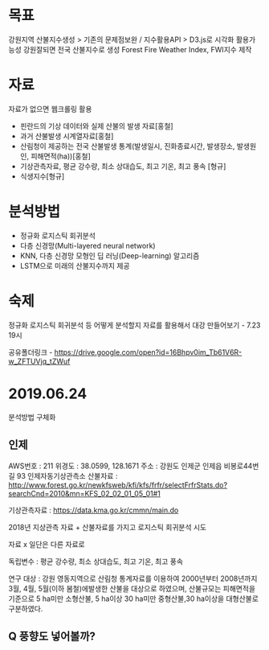 # 목표
강원지역 산불지수생성 >  기존의 문제점보완 / 지수활용API > D3.js로 시각화 활용가능성
강원잘되면 전국 산불지수로 생성
Forest Fire Weather Index, FWI지수 제작

# 자료
자료가 없으면 웹크롤링 활용 
 - 핀란드의 기상 데이터와 실제 산불의 발생 자료[홍철]
 - 과거 산불발생 시계열자료[홍철]
 - 산림청이 제공하는 전국 산불발생 통계(발생일시, 진화종료시간, 발생장소, 발생원인, 피해면적(ha))[홍철]
 - 기상관측자료, 평균 강수량, 최소 상대습도, 최고 기온, 최고 풍속 [형규]
 - 식생지수[형규]

# 분석방법
 - 정규화 로지스틱 회귀분석
 - 다층 신경망(Multi-layered neural network) 
 - KNN, 다층 신경망 모형인 딥 러닝(Deep-learning) 알고리즘
 - LSTM으로 미래의 산불지수까지 제공

# 숙제
정규화 로지스틱 회귀분석 등 어떻게 분석할지 자료를 활용해서 대강 만들어보기 - 7.23 19시

공유폴더링크 - https://drive.google.com/open?id=16Bhpv0im_Tb61V6R-w_ZFTUVjq_tZWuf

# 2019.06.24
분석방법 구체화

## 인제
AWS번호 : 211
위경도 : 38.0599, 128.1671
주소 : 강원도 인제군 인제읍 비봉로44번길 93 인제자동기상관측소
산불자료 : http://www.forest.go.kr/newkfsweb/kfi/kfs/frfr/selectFrfrStats.do?searchCnd=2010&mn=KFS_02_02_01_05_01#1

기상관측자료 : https://data.kma.go.kr/cmmn/main.do

2018년 지상관측 자료 + 산불자료를 가지고 로지스틱 회귀분석 시도

자료 x 일단은 다른 자료로

독립변수 : 평균 강수량, 최소 상대습도, 최고 기온, 최고 풍속


연구 대상 : 강원 영동지역으로 산림청 통계자료를 이용하여 2000년부터 2008년까지 3월, 4월, 5월(이하 봄철)에발생한 산불을 대상으로 하였으며, 산불규모는 피해면적을기준으로 5 ha미만 소형산불, 5 ha이상 30 ha미만 중형산불,30 ha이상을 대형산불로 구분하였다.

## Q 풍향도 넣어볼까? 
